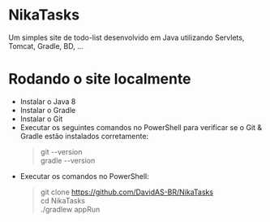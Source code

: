 # NikaTasks
Um simples site de todo-list desenvolvido em Java utilizando Servlets, Tomcat, Gradle, BD, ...

# Rodando o site localmente

- Instalar o Java 8
- Instalar o Gradle
- Instalar o Git
- Executar os seguintes comandos no PowerShell para verificar se o Git & Gradle estão instalados corretamente:
  > git --version\
  > gradle --version
- Executar os comandos no PowerShell:
  > git clone https://github.com/DavidAS-BR/NikaTasks \
  > cd NikaTasks\
  > ./gradlew appRun
